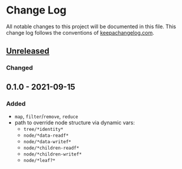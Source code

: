 # Change Log
All notable changes to this project will be documented in this file. This change log follows the conventions of [keepachangelog.com](http://keepachangelog.com/).

## [Unreleased]
### Changed

## 0.1.0 - 2021-09-15
### Added
- `map`, `filter`/`remove`, `reduce`
- path to override node structure via dynamic vars:
  - `tree/*identity*`
  - `node/*data-readf*`
  - `node/*data-writef*`
  - `node/*children-readf*`
  - `node/*children-writef*`
  - `node/*leaf?*`

[Unreleased]: https://github.com/eureton/squirrel/compare/0.1.0...HEAD
